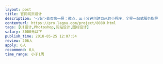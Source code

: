 ```yaml
---                
layout: post       
title: 官网网页设计           
description: '</br>首页第一屏：微点，三十分钟创建自己的小程序，全程一站式服务指导，让你轻松掌控互联网的力量</br>首页第二屏：让万物互联互通让信息唾手可得（产品覆盖个人、创业团队、实体店铺、公司企业、组织机构）</br>首页第三屏：完美有效的展示（企业品牌展示、商品展示、服务展示、公司优势展示）</br>首页第四屏：源源不断的流量（50+流量入口、背靠微信10亿用户、免费共享微信社交流量红利）</br>首页第五屏：轻便快捷的交易（无缝对接微信支付、线下下单极致体验）</br>首页第六屏：与时俱进的服务（服务流程线上化，更符合用户习惯。服务路径扁平化，更满足客户需求）</br>首页第七屏：针对行业的方案（美食餐饮、娱乐休闲、婚纱摄影、家居建材、分销商城、装修、房产、</br>           培训，针对各行各业特性及行业需求，打造专属行业解决方案）</br>首页第八屏：立体详实的数据（丰富的数据来源，全方位的数据分析，更全面掌握店铺情况，更清晰地了解客户动态）</br>首页第九屏：为什么选择微点？（完整的服务体系：从展示到营销到支付到会员管理，帮你构建完整的</br>服务闭环；深入的场景体验：深入场景细节，优质的体验帮你赢得客户认可；持续升级的产品：专注于微信社交营销服务，持续升级的产品体系；快速的服务响应：通过微信、电话为您提供多对一的贴心服务）</br>'     
contenturl: https://pro.lagou.com/project/8080.html      
tags: [UI设计,Photoshop,网站设计,图标设计]            
salary: 3000元以下          
publish_time: 2018-05-25 12:07:54         
review: 206人                   
apply: 6人                   
recommend: 0人                   
time_range: 小于1周              
---                 
```

